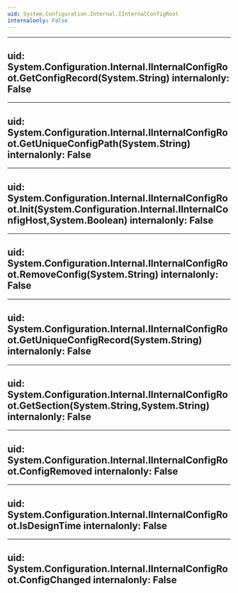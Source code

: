 ```yaml
---
uid: System.Configuration.Internal.IInternalConfigRoot
internalonly: False
---
```


---
uid: System.Configuration.Internal.IInternalConfigRoot.GetConfigRecord(System.String)
internalonly: False
---

---
uid: System.Configuration.Internal.IInternalConfigRoot.GetUniqueConfigPath(System.String)
internalonly: False
---

---
uid: System.Configuration.Internal.IInternalConfigRoot.Init(System.Configuration.Internal.IInternalConfigHost,System.Boolean)
internalonly: False
---

---
uid: System.Configuration.Internal.IInternalConfigRoot.RemoveConfig(System.String)
internalonly: False
---

---
uid: System.Configuration.Internal.IInternalConfigRoot.GetUniqueConfigRecord(System.String)
internalonly: False
---

---
uid: System.Configuration.Internal.IInternalConfigRoot.GetSection(System.String,System.String)
internalonly: False
---

---
uid: System.Configuration.Internal.IInternalConfigRoot.ConfigRemoved
internalonly: False
---

---
uid: System.Configuration.Internal.IInternalConfigRoot.IsDesignTime
internalonly: False
---

---
uid: System.Configuration.Internal.IInternalConfigRoot.ConfigChanged
internalonly: False
---
